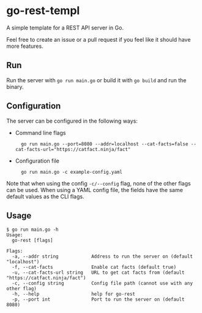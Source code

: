 # go-rest-templ

A simple template for a REST API server in Go.

Feel free to create an issue or a pull request if you feel like it should have more features.

## Run

Run the server with `go run main.go` or build it with `go build` and run the binary.

## Configuration

The server can be configured in the following ways:

- Command line flags

  ```shell
    go run main.go --port=8080 --addr=localhost --cat-facts=false --cat-facts-url="https://catfact.ninja/fact"
  ```

- Configuration file
  ```shell
    go run main.go -c example-config.yaml
  ```

Note that when using the config `-c/--config` flag, none of the other flags can be used. When using a YAML config file, the fields have the same default values as the CLI flags.

## Usage

```shell
$ go run main.go -h
Usage:
  go-rest [flags]

Flags:
  -a, --addr string            Address to run the server on (default "localhost")
  -f, --cat-facts              Enable cat facts (default true)
  -u, --cat-facts-url string   URL to get cat facts from (default "https://catfact.ninja/fact")
  -c, --config string          Config file path (cannot use with any other flag)
  -h, --help                   help for go-rest
  -p, --port int               Port to run the server on (default 8080)
```
